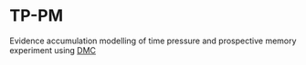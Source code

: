 # TP-PM
Evidence accumulation modelling of time pressure and prospective memory experiment using [DMC](https://osf.io/pbwx8/)
